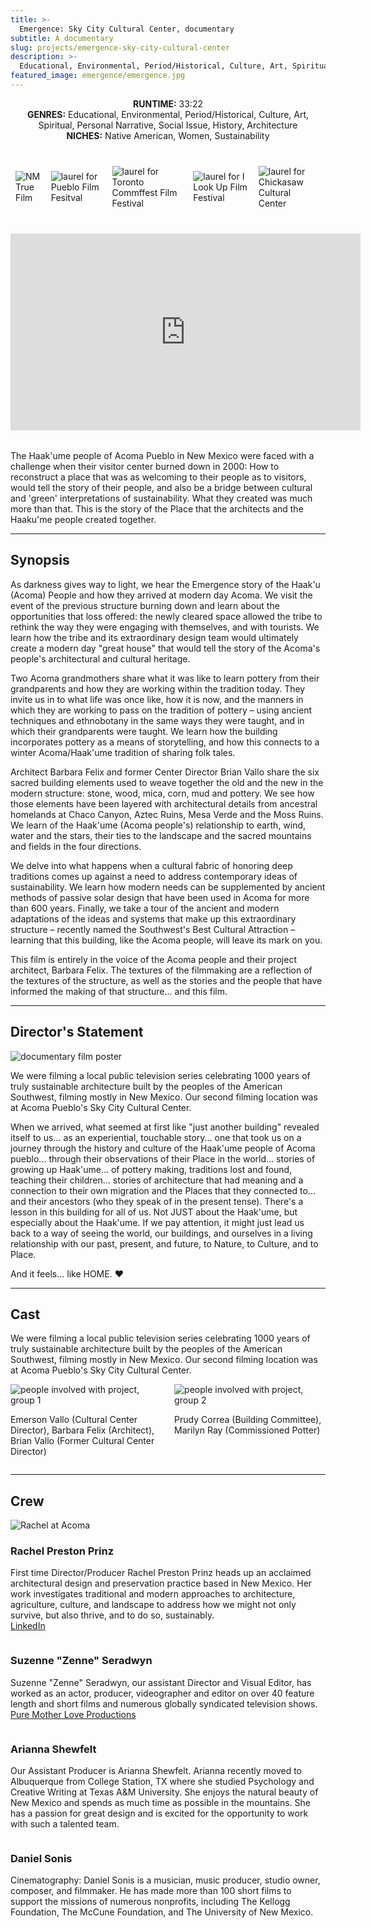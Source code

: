 ```yaml
---
title: >-
  Emergence: Sky City Cultural Center, documentary
subtitle: A documentary
slug: projects/emergence-sky-city-cultural-center
description: >-
  Educational, Environmental, Period/Historical, Culture, Art, Spiritual, Personal Narrative, Social Issue, History, Architecture, Native American, Women, Sustainability
featured_image: emergence/emergence.jpg
---
```


<p style="text-align: center;">
  <strong>RUNTIME:</strong> 33:22<br>
  <strong>GENRES:</strong> Educational, Environmental, Period/Historical, Culture, Art, Spiritual, Personal Narrative, Social Issue, History, Architecture<br>
  <strong>NICHES:</strong> Native American, Women, Sustainability
</p>

<div style="display: flex; flex-direction: row; align-items:center; justify-content: center; margin: 2rem auto;">
  <span class="image fit" style="padding: 0.5rem;"><img src="/images/logos/nmtrue.jpg" alt="NM True Film"></span>
  <span class="image fit" style="padding: 0.5rem;"><img src="/images/emergence/pueblofilmfest.png" alt="laurel for Pueblo Film Fesitval"></span>
  <span class="image fit" style="padding: 0.5rem;"><img src="/images/emergence/torontofilmfest.png" alt="laurel for Toronto Commffest Film Festival"></span>
  <span class="image fit" style="padding: 0.5rem;"><img src="/images/emergence/ilookupfilmfest.png" alt="laurel for I Look Up Film Festival"></span>
  <span class="image fit" style="padding: 0.5rem;"><img src="/images/emergence/chickasawculturalcenter.png" alt="laurel for Chickasaw Cultural Center"></span>
</div>

<div class="videoWrapper" style="margin-bottom: 2rem;">
  <iframe width="560" height="315" src="https://www.youtube.com/embed/f9gkoxn1Zng" frameborder="0" allow="autoplay; encrypted-media" allowfullscreen></iframe>
</div>

The Haak'ume people of Acoma Pueblo in New Mexico were faced with a challenge when their visitor center burned down in 2000: How to reconstruct a place that was as welcoming to their people as to visitors, would tell the story of their people, and also be a bridge between cultural and 'green' interpretations of sustainability. What they created was much more than that. This is the story of the Place that the architects and the Haaku'me people created together.

<hr class="major" />

## Synopsis

As darkness gives way to light, we hear the Emergence story of the Haak'u (Acoma) People and how they arrived at modern day Acoma. We visit the event of the previous structure burning down and learn about the opportunities that loss offered: the newly cleared space allowed the tribe to rethink the way they were engaging with themselves, and with tourists. We learn how the tribe and its extraordinary design team would ultimately create a modern day "great house" that would tell the story of the Acoma's people's architectural and cultural heritage.

Two Acoma grandmothers share what it was like to learn pottery from their grandparents and how they are working within the tradition today. They invite us in to what life was once like, how it is now, and the manners in which they are working to pass on the tradition of pottery – using ancient techniques and ethnobotany in the same ways they were taught, and in which their grandparents were taught. We learn how the building incorporates pottery as a means of storytelling, and how this connects to a winter Acoma/Haak'ume tradition of sharing folk tales.

Architect Barbara Felix and former Center Director Brian Vallo share the six sacred building elements used to weave together the old and the new in the modern structure: stone, wood, mica, corn, mud and pottery. We see how those elements have been layered with architectural details from ancestral homelands at Chaco Canyon, Aztec Ruins, Mesa Verde and the Moss Ruins. We learn of the Haak'ume (Acoma people's) relationship to earth, wind, water and the stars, their ties to the landscape and the sacred mountains and fields in the four directions.

We delve into what happens when a cultural fabric of honoring deep traditions comes up against a need to address contemporary ideas of sustainability. We learn how modern needs can be supplemented by ancient methods of passive solar design that have been used in Acoma for more than 600 years. Finally, we take a tour of the ancient and modern adaptations of the ideas and systems that make up this extraordinary structure – recently named the Southwest's Best Cultural Attraction – learning that this building, like the Acoma people, will leave its mark on you.

This film is entirely in the voice of the Acoma people and their project architect, Barbara Felix. The textures of the filmmaking are a reflection of the textures of the structure, as well as the stories and the people that have informed the making of that structure... and this film.

<hr class="major" />

## Director's Statement

<span class="image left" style="max-width: 28%;"><img src="/images/emergence/emergence-poster.jpg" alt="documentary film poster"></span>

We were filming a local public television series celebrating 1000 years of truly sustainable architecture built by the peoples of the American Southwest, filming mostly in New Mexico. Our second filming location was at Acoma Pueblo's Sky City Cultural Center.

When we arrived, what seemed at first like "just another building" revealed itself to us... as an experiential, touchable story... one that took us on a journey through the history and culture of the Haak'ume people of Acoma pueblo... through their observations of their Place in the world... stories of growing up Haak'ume... of pottery making, traditions lost and found, teaching their children... stories of architecture that had meaning and a connection to their own migration and the Places that they connected to... and their ancestors (who they speak of in the present tense). There's a lesson in this building for all of us. Not JUST about the Haak'ume, but especially about the Haak'ume. If we pay attention, it might just lead us back to a way of seeing the world, our buildings, and ourselves in a living relationship with our past, present, and future, to Nature, to Culture, and to Place.

And it feels... like HOME. ♥

<hr class="major" />

## Cast

We were filming a local public television series celebrating 1000 years of truly sustainable architecture built by the peoples of the American Southwest, filming mostly in New Mexico. Our second filming location was at Acoma Pueblo's Sky City Cultural Center.

<div style="display: flex; flex-direction: row; justify-content: space-between;">
  <div style="width: 48%">
    <span class="image fit">
      <img src="/images/emergence/DSC00466_Large.jpg" alt="people involved with project, group 1">
    </span>
    <p class="caption">Emerson Vallo (Cultural Center Director), Barbara Felix	(Architect), Brian Vallo (Former Cultural Center Director)</p>
  </div>
  <div style="width: 48%">
    <span class="image fit">
      <img src="/images/emergence/DSC04740_Large.jpg" alt="people involved with project, group 2">
    </span>
    <p class="caption">Prudy Correa (Building Committee), Marilyn Ray (Commissioned Potter)</p>
  </div>
</div>

<hr class="major" />

## Crew

<section class="crew-block" style="display: flex; flex-direction: column;">
  <div class="crew">
      <span class="image left"><img src="/images/emergence/acoma.jpg" alt="Rachel at Acoma" style="max-width: 200px;"></span>
      <div>
        <h3>Rachel Preston Prinz</h3>
        <p>First time Director/Producer Rachel Preston Prinz heads up an acclaimed architectural design and preservation practice based in New Mexico. Her work investigates traditional and modern approaches to architecture, agriculture, culture, and landscape to address how we might not only survive, but also thrive, and to do so, sustainably.<br><a href="https://www.linkedin.com/in/rachelprestonprinz">LinkedIn</a></p>
      </div>
  </div>
  <div class="crew">
    <div>
      <h3>Suzenne "Zenne" Seradwyn</h3>
      <p>Suzenne "Zenne" Seradwyn, our assistant Director and Visual Editor, has worked as an actor, producer, videographer and editor on over 40 feature length and short films and numerous globally syndicated television shows.<br><a href="http://www.puremotherlove.com">Pure Mother Love Productions</a></p>
    </div>
  </div>
  <div class="crew">
    <div>
      <h3>Arianna Shewfelt</h3>
      <p>Our Assistant Producer is Arianna Shewfelt. Arianna recently moved to Albuquerque from College Station, TX where she studied Psychology and Creative Writing at Texas A&amp;M University. She enjoys the natural beauty of New Mexico and spends as much time as possible in the mountains. She has a passion for great design and is excited for the opportunity to work with such a talented team.</p>
    </div>
  </div>
  <div class="crew">
    <div>
      <h3>Daniel Sonis</h3>
      <p>Cinematography: Daniel Sonis is a musician, music producer, studio owner, composer, and filmmaker. He has made more than 100 short films to support the missions of numerous nonprofits, including The Kellogg Foundation, The McCune Foundation, and The University of New Mexico.</p>
    </div>
  </div>
</section>
